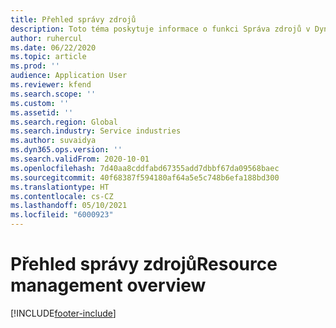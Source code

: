 ```yaml
---
title: Přehled správy zdrojů
description: Toto téma poskytuje informace o funkci Správa zdrojů v Dynamics 365 Project Operations.
author: ruhercul
ms.date: 06/22/2020
ms.topic: article
ms.prod: ''
audience: Application User
ms.reviewer: kfend
ms.search.scope: ''
ms.custom: ''
ms.assetid: ''
ms.search.region: Global
ms.search.industry: Service industries
ms.author: suvaidya
ms.dyn365.ops.version: ''
ms.search.validFrom: 2020-10-01
ms.openlocfilehash: 7d40aa8cddfabd67355add7dbbf67da09568baec
ms.sourcegitcommit: 40f68387f594180af64a5e5c748b6efa188bd300
ms.translationtype: HT
ms.contentlocale: cs-CZ
ms.lasthandoff: 05/10/2021
ms.locfileid: "6000923"
---
```

# <a name="resource-management-overview"></a><span data-ttu-id="23190-103">Přehled správy zdrojů</span><span class="sxs-lookup"><span data-stu-id="23190-103">Resource management overview</span></span>


[!INCLUDE[footer-include](../includes/footer-banner.md)]